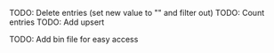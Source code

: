 TODO: Delete entries (set new value to "" and filter out)
TODO: Count entries
TODO: Add upsert

TODO: Add bin file for easy access
